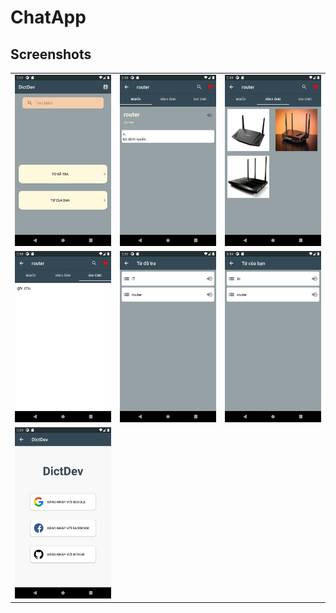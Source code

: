 # ChatApp

## Screenshots


|                                                |                                                |                                                |
| :---:                                          | :--------------------------------------------: | :--------------------------------------------: |
| ![screenshot_1](/screenshots/screenshot_1.png) | ![screenshot_2](/screenshots/screenshot_2.png) | ![screenshot_3](/screenshots/screenshot_3.png) |
| ![screenshot_4](/screenshots/screenshot_4.png) | ![screenshot_5](/screenshots/screenshot_5.png) | ![screenshot_6](/screenshots/screenshot_6.png) |
| ![screenshot_7](/screenshots/screenshot_7.png) |                                                |                                                |

